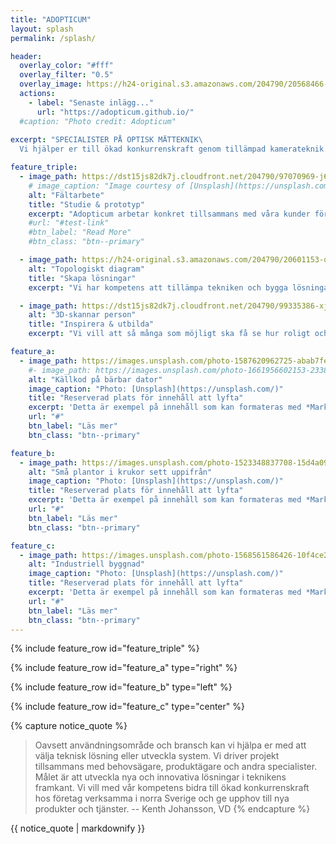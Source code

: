 ```yaml
---
title: "ADOPTICUM"
layout: splash
permalink: /splash/

header:
  overlay_color: "#fff"
  overlay_filter: "0.5"
  overlay_image: https://h24-original.s3.amazonaws.com/204790/20568466-QhrEw.jpg
  actions:
    - label: "Senaste inlägg..."
      url: "https://adopticum.github.io/"
  #caption: "Photo credit: Adopticum"
 
excerpt: "SPECIALISTER PÅ OPTISK MÄTTEKNIK\
  Vi hjälper er till ökad konkurrenskraft genom tillämpad kamerateknik."

feature_triple:
  - image_path: https://dst15js82dk7j.cloudfront.net/204790/97070969-j6NMI.jpg
    # image_caption: "Image courtesy of [Unsplash](https://unsplash.com/)"
    alt: "Fältarbete"
    title: "Studie & prototyp"
    excerpt: "Adopticum arbetar konkret tillsammans med våra kunder för att hitta lösningar."
    #url: "#test-link"
    #btn_label: "Read More"
    #btn_class: "btn--primary"

  - image_path: https://h24-original.s3.amazonaws.com/204790/20601153-qr1Ht.jpg
    alt: "Topologiskt diagram"
    title: "Skapa lösningar"
    excerpt: "Vi har kompetens att tillämpa tekniken och bygga lösningar som fungerar."

  - image_path: https://dst15js82dk7j.cloudfront.net/204790/99335386-xjICV.jpg
    alt: "3D-skannar person"
    title: "Inspirera & utbilda"
    excerpt: "Vi vill att så många som möjligt ska få se hur roligt och givande teknik kan vara."

feature_a:
  - image_path: https://images.unsplash.com/photo-1587620962725-abab7fe55159
    #- image_path: https://images.unsplash.com/photo-1661956602153-23384936a1d3
    alt: "Källkod på bärbar dator"
    image_caption: "Photo: [Unsplash](https://unsplash.com/)"
    title: "Reserverad plats för innehåll att lyfta"
    excerpt: 'Detta är exempel på innehåll som kan formateras med *Markdown*. Justera bild till vänster med `type="right"`'
    url: "#"
    btn_label: "Läs mer"
    btn_class: "btn--primary"

feature_b:
  - image_path: https://images.unsplash.com/photo-1523348837708-15d4a09cfac2
    alt: "Små plantor i krukor sett uppifrån"
    image_caption: "Photo: [Unsplash](https://unsplash.com/)"
    title: "Reserverad plats för innehåll att lyfta"
    excerpt: 'Detta är exempel på innehåll som kan formateras med *Markdown*. Justera bild till vänster med `type="left"`'
    url: "#"
    btn_label: "Läs mer"
    btn_class: "btn--primary"

feature_c:
  - image_path: https://images.unsplash.com/photo-1568561586426-10f4ce2dafc5
    alt: "Industriell byggnad"
    image_caption: "Photo: [Unsplash](https://unsplash.com/)"
    title: "Reserverad plats för innehåll att lyfta"
    excerpt: 'Detta är exempel på innehåll som kan formateras med *Markdown*. Justera bild till vänster med `type="center"`'
    url: "#"
    btn_label: "Läs mer"
    btn_class: "btn--primary"
---
```


{% include feature_row id="feature_triple" %}

{% include feature_row id="feature_a" type="right" %}

{% include feature_row id="feature_b" type="left" %}

{% include feature_row id="feature_c" type="center" %}

{% capture notice_quote %}
> Oavsett användningsområde och bransch kan vi hjälpa er med att välja teknisk lösning eller utveckla system. 
Vi driver projekt tillsammans med behovsägare, produktägare och andra specialister. 
Målet är att utveckla nya och innovativa lösningar i teknikens framkant. 
Vi vill med vår kompetens bidra till ökad konkurrenskraft hos företag verksamma i norra Sverige och ge upphov till nya produkter och tjänster.
-- Kenth Johansson, VD
{% endcapture %}

<div class="notice__info">{{ notice_quote | markdownify }}</div>
